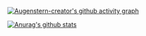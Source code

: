  [![Augenstern-creator's github activity graph](https://activity-graph.herokuapp.com/graph?username=Laughingtt&theme=dracula)](https://github.com/ashutosh00710/github-readme-activity-graph)


[![Anurag's github stats](https://github-readme-stats.vercel.app/api?username=Laughingtt)](https://github.com/anuraghazra/github-readme-stats)
